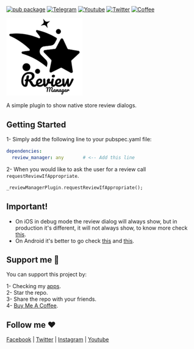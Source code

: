 [![pub package](https://img.shields.io/pub/v/scale.svg)](https://pub.dartlang.org/packages/scale)
[![Telegram](https://img.shields.io/badge/chat-telegram-0088cc)](https://t.me/+NvUXzshmIg44N2M0)
[![Youtube](https://img.shields.io/badge/subscribe-youtube-c4302b)](https://www.youtube.com/@AkDebuging)
[![Twitter](https://img.shields.io/badge/follow-x-000000)](https://x.com/akdebuging)
[![Coffee](https://img.shields.io/badge/buy%20me%20a-coffee-orange)](https://www.buymeacoffee.com/akdebuging)

<img src="https://raw.githubusercontent.com/Abedalkareem/review_manager/main/example/assets/logo.png" width="200"/>

A simple plugin to show native store review dialogs.

## Getting Started

1- Simply add the following line to your pubspec.yaml file:  
``` yaml
dependencies:
  review_manager: any       # <-- Add this line
```

2- When you would like to ask the user for a review call `requestReviewIfAppropriate`.

```dart
_reviewManagerPlugin.requestReviewIfAppropriate();
```

## Important!

- On iOS in debug mode the review dialog will always show, but in production it's different, it will not always show, to know more check [this](https://developer.apple.com/documentation/storekit/skstorereviewcontroller/3566727-requestreview).
- On Android it's better to go check [this](https://stackoverflow.com/questions/63286540/play-core-in-app-review-api-not-showing-the-review-activity) and [this](https://developer.android.com/guide/playcore/in-app-review).


## Support me 🚀  

You can support this project by:  

1- Checking my [apps](https://apps.apple.com/us/developer/id928910207).  
2- Star the repo.  
3- Share the repo with your friends.  
4- [Buy Me A Coffee](https://www.buymeacoffee.com/akdebuging).  

## Follow me ❤️  

[Facebook](https://www.facebook.com/akdebuging/) | [Twitter](https://twitter.com/akdebuging) | [Instagram](https://instagram.com/abedalkareemomreyh/) | [Youtube](https://www.youtube.com/@akdebuging)